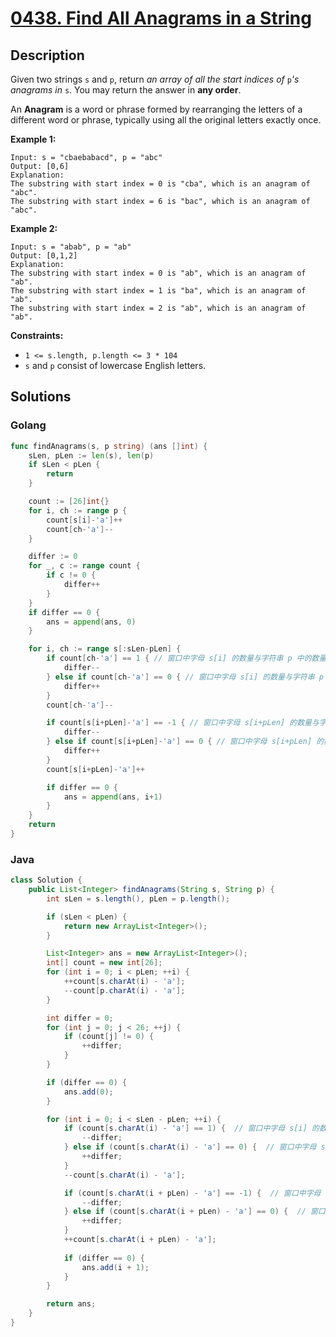 # [0438. Find All Anagrams in a String](https://leetcode-cn.com/problems/find-all-anagrams-in-a-string/)



## Description



Given two strings `s` and `p`, return *an array of all the start indices of* `p`*'s anagrams in* `s`. You may return the answer in **any order**.

An **Anagram** is a word or phrase formed by rearranging the letters of a different word or phrase, typically using all the original letters exactly once.

 

**Example 1:**

```
Input: s = "cbaebabacd", p = "abc"
Output: [0,6]
Explanation:
The substring with start index = 0 is "cba", which is an anagram of "abc".
The substring with start index = 6 is "bac", which is an anagram of "abc".
```

**Example 2:**

```
Input: s = "abab", p = "ab"
Output: [0,1,2]
Explanation:
The substring with start index = 0 is "ab", which is an anagram of "ab".
The substring with start index = 1 is "ba", which is an anagram of "ab".
The substring with start index = 2 is "ab", which is an anagram of "ab".
```

 

**Constraints:**

- `1 <= s.length, p.length <= 3 * 104`
- `s` and `p` consist of lowercase English letters.

## Solutions

### Golang

```go
func findAnagrams(s, p string) (ans []int) {
    sLen, pLen := len(s), len(p)
    if sLen < pLen {
        return
    }

    count := [26]int{}
    for i, ch := range p {
        count[s[i]-'a']++
        count[ch-'a']--
    }

    differ := 0
    for _, c := range count {
        if c != 0 {
            differ++
        }
    }
    if differ == 0 {
        ans = append(ans, 0)
    }

    for i, ch := range s[:sLen-pLen] {
        if count[ch-'a'] == 1 { // 窗口中字母 s[i] 的数量与字符串 p 中的数量从不同变得相同
            differ--
        } else if count[ch-'a'] == 0 { // 窗口中字母 s[i] 的数量与字符串 p 中的数量从相同变得不同
            differ++
        }
        count[ch-'a']--

        if count[s[i+pLen]-'a'] == -1 { // 窗口中字母 s[i+pLen] 的数量与字符串 p 中的数量从不同变得相同
            differ--
        } else if count[s[i+pLen]-'a'] == 0 { // 窗口中字母 s[i+pLen] 的数量与字符串 p 中的数量从相同变得不同
            differ++
        }
        count[s[i+pLen]-'a']++

        if differ == 0 {
            ans = append(ans, i+1)
        }
    }
    return
}

```

### Java

```java
class Solution {
    public List<Integer> findAnagrams(String s, String p) {
        int sLen = s.length(), pLen = p.length();

        if (sLen < pLen) {
            return new ArrayList<Integer>();
        }

        List<Integer> ans = new ArrayList<Integer>();
        int[] count = new int[26];
        for (int i = 0; i < pLen; ++i) {
            ++count[s.charAt(i) - 'a'];
            --count[p.charAt(i) - 'a'];
        }

        int differ = 0;
        for (int j = 0; j < 26; ++j) {
            if (count[j] != 0) {
                ++differ;
            }
        }

        if (differ == 0) {
            ans.add(0);
        }

        for (int i = 0; i < sLen - pLen; ++i) {
            if (count[s.charAt(i) - 'a'] == 1) {  // 窗口中字母 s[i] 的数量与字符串 p 中的数量从不同变得相同
                --differ;
            } else if (count[s.charAt(i) - 'a'] == 0) {  // 窗口中字母 s[i] 的数量与字符串 p 中的数量从相同变得不同
                ++differ;
            }
            --count[s.charAt(i) - 'a'];

            if (count[s.charAt(i + pLen) - 'a'] == -1) {  // 窗口中字母 s[i+pLen] 的数量与字符串 p 中的数量从不同变得相同
                --differ;
            } else if (count[s.charAt(i + pLen) - 'a'] == 0) {  // 窗口中字母 s[i+pLen] 的数量与字符串 p 中的数量从相同变得不同
                ++differ;
            }
            ++count[s.charAt(i + pLen) - 'a'];
            
            if (differ == 0) {
                ans.add(i + 1);
            }
        }

        return ans;
    }
}
```

